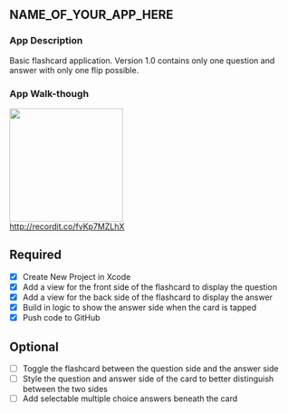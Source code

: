 ## NAME_OF_YOUR_APP_HERE

### App Description
Basic flashcard application. Version 1.0 contains only one question and answer with only one flip possible.

### App Walk-though

<img src="http://recordit.co/fvKp7MZLhX" width=200><br>http://recordit.co/fvKp7MZLhX<br>

## Required
- [x] Create New Project in Xcode
- [x] Add a view for the front side of the flashcard to display the question
- [x] Add a view for the back side of the flashcard to display the answer
- [x] Build in logic to show the answer side when the card is tapped
- [x] Push code to GitHub
## Optional
- [ ] Toggle the flashcard between the question side and the answer side
- [ ] Style the question and answer side of the card to better distinguish between the two sides
- [ ] Add selectable multiple choice answers beneath the card
